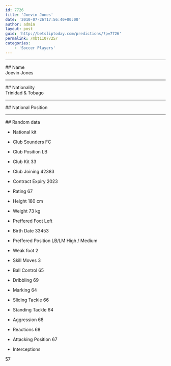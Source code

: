 ```yaml
---
id: 7726
title: 'Joevin Jones'
date: '2010-07-26T17:56:40+00:00'
author: admin
layout: post
guid: 'http://betsliptoday.com/predictions/?p=7726'
permalink: /mbt1107725/
categories:
    - 'Soccer Players'
---
```


- - - - - -

\## Name  
 Joevin Jones

- - - - - -

\## Nationality  
 Trinidad &amp; Tobago

- - - - - -

\## National Position

- - - - - -

\## Random data

- National kit
- Club
 Sounders FC

- Club Position
 LB

- Club Kit
 33

- Club Joining
 42383

- Contract Expiry
 2023

- Rating
 67

- Height
 180 cm

- Weight
 73 kg

- Preffered Foot
 Left

- Birth Date
 33453

- Preffered Position
 LB/LM High / Medium

- Weak foot
 2

- Skill Moves
 3

- Ball Control
 65

- Dribbling
 69

- Marking
 64

- Sliding Tackle
 66

- Standing Tackle
 64

- Aggression
 68

- Reactions
 68

- Attacking Position
 67

- Interceptions

 57